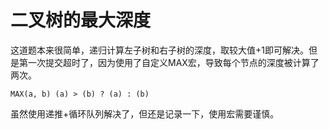 # 二叉树的最大深度

这道题本来很简单，递归计算左子树和右子树的深度，取较大值+1即可解决。但是第一次提交超时了，因为使用了自定义MAX宏，导致每个节点的深度被计算了两次。

`MAX(a, b) (a) > (b) ? (a) : (b)`

虽然使用递推+循环队列解决了，但还是记录一下，使用宏需要谨慎。
